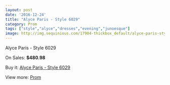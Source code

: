 ```yaml
---
layout: post
date: '2016-12-24'
title: "Alyce Paris - Style 6029"
category: Prom
tags: ["style","alyce","dresses","evening","junoesque"]
image: http://img.sequinious.com/17904-thickbox_default/alyce-paris-style-6029.jpg
---
```

Alyce Paris - Style 6029

On Sales: **$480.98**
<a href="https://www.sequinious.com/prom/8404-alyce-paris-style-6029.html"><amp-img layout="responsive" width="600" height="600" src="//img.sequinious.com/17904-thickbox_default/alyce-paris-style-6029.jpg" alt="Alyce Paris - Style 6029 0" /></a>
<a href="https://www.sequinious.com/prom/8404-alyce-paris-style-6029.html"><amp-img layout="responsive" width="600" height="600" src="//img.sequinious.com/17905-thickbox_default/alyce-paris-style-6029.jpg" alt="Alyce Paris - Style 6029 1" /></a>

Buy it: [Alyce Paris - Style 6029](https://www.sequinious.com/prom/8404-alyce-paris-style-6029.html "Alyce Paris - Style 6029")

View more: [Prom](https://www.sequinious.com/7-prom "Prom")